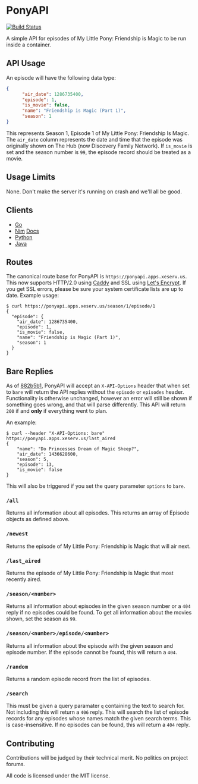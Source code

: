 PonyAPI
=======

[![Build Status](http://drone.greedo.xeserv.us/api/badges/xena/PonyAPI/status.svg)](http://drone.greedo.xeserv.us/xena/PonyAPI)

A simple API for episodes of My Little Pony: Friendship is Magic to be run
inside a container.

API Usage
---------

An episode will have the following data type:

```json
{
      "air_date": 1286735400,
      "episode": 1,
      "is_movie": false,
      "name": "Friendship is Magic (Part 1)",
      "season": 1
}
```

This represents Season 1, Episode 1 of My Little Pony: Friendship Is Magic. The
`air_date` column represents the date and time that the episode was originally
shown on The Hub (now Discovery Family Network). If `is_movie` is set and the
season number is `99`, the episode record should be treated as a movie.

Usage Limits
------------

None. Don't make the server it's running on crash and we'll all be good.

Clients
-------

- [Go](https://godoc.org/github.com/Xe/PonyAPI/client/go)
- [Nim](https://github.com/Xe/PonyAPI/blob/master/client/nim/ponyapi.nim) [Docs](http://ponyapi.apps.xeserv.us/static/nim.html)
- [Python](https://github.com/Xe/PonyAPI/blob/master/client/python/ponyapi.py)
- [Java](https://github.com/Xe/PonyAPI/tree/master/client/java)

Routes
------

The canonical route base for PonyAPI is `https://ponyapi.apps.xeserv.us`. This
now supports HTTP/2.0 using [Caddy](https://caddyserver.com) and SSL using
[Let's Encrypt](https://letsencrypt.org/). If you get SSL errors, please be
sure your system certificate lists are up to date.
Example usage:

```console
$ curl https://ponyapi.apps.xeserv.us/season/1/episode/1
{
  "episode": {
    "air_date": 1286735400,
    "episode": 1,
    "is_movie": false,
    "name": "Friendship is Magic (Part 1)",
    "season": 1
  }
}
```

Bare Replies
------------

As of [882b5b1](https://github.com/Xe/PonyAPI/commit/882b5b155157d3a3c9e329fffcf7ff3fdf64d4ee),
PonyAPI will accept an `X-API-Options` header that when set to `bare` will
return the API replies without the `episode` or `episodes` header.
Functionality is otherwise unchanged, however an error will still be shown if
something goes wrong, and that will parse differently. This API will return
`200` if and **only** if everything went to plan.

An example:

```console
$ curl --header "X-API-Options: bare" https://ponyapi.apps.xeserv.us/last_aired
{
    "name": "Do Princesses Dream of Magic Sheep?",
    "air_date": 1436628600,
    "season": 5,
    "episode": 13,
    "is_movie": false
}
```

This will also be triggered if you set the query parameter `options` to `bare`.

### `/all`

Returns all information about all episodes. This returns an array of Episode
objects as defined above.

### `/newest`

Returns the episode of My Little Pony: Friendship is Magic that will air next.

### `/last_aired`

Returns the episode of My Little Pony: Friendship is Magic that most recently
aired.

### `/season/<number>`

Returns all information about episodes in the given season number or a `404`
reply if no episodes could be found. To get all information about the movies
shown, set the season as `99`.

### `/season/<number>/episode/<number>`

Returns all information about the episode with the given season and episode
number. If the episode cannot be found, this will return a `404`.

### `/random`

Returns a random episode record from the list of episodes.

### `/search`

This must be given a query paramater `q` containing the text to search for. Not
including this will return a `406` reply. This will search the list of episode
records for any episodes whose names match the given search terms. This is
case-insensitive. If no episodes can be found, this will return a `404` reply.

Contributing
------------

Contributions will be judged by their technical merit. No politics on project forums.

All code is licensed under the MIT license.
